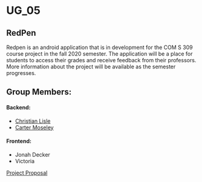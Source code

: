 # UG_05
## RedPen
Redpen is an android application that is in development for the COM S 309 course project in the fall 2020 semester. The application will be a place for students to access their grades and receive feedback from their professors. More information about the project will be available as the semester progresses.
## Group Members:
#### Backend:
* [Christian Lisle](http://christianlisle.com/)
* [Carter Moseley](http://cartermoseley.com)
#### Frontend:
* Jonah Decker
* Victoria

[Project Proposal](https://canvas.iastate.edu/groups/134229/pages/project-proposal)
